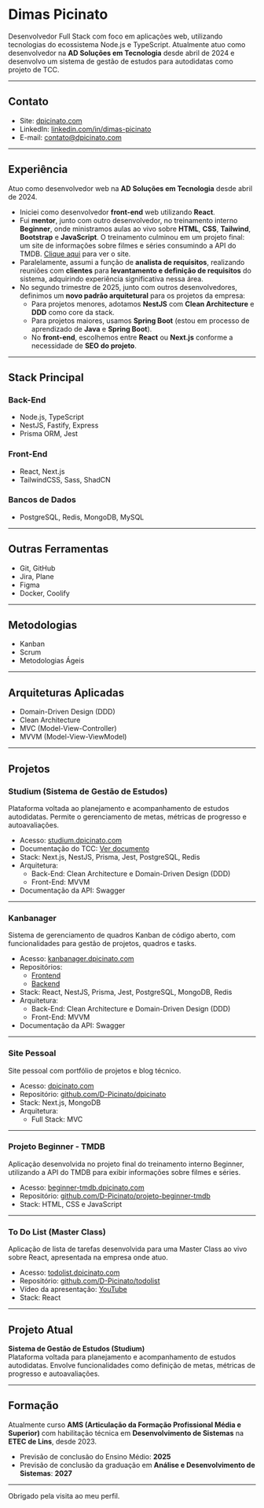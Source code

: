 # Dimas Picinato

Desenvolvedor Full Stack com foco em aplicações web, utilizando tecnologias do ecossistema Node.js e TypeScript. Atualmente atuo como desenvolvedor na **AD Soluções em Tecnologia** desde abril de 2024 e desenvolvo um sistema de gestão de estudos para autodidatas como projeto de TCC.

---

## Contato

- Site: [dpicinato.com](https://dpicinato.com)
- LinkedIn: [linkedin.com/in/dimas-picinato](https://www.linkedin.com/in/dimas-picinato)
- E-mail: [contato@dpicinato.com](mailto:contato@dpicinato.com)

---

## Experiência

Atuo como desenvolvedor web na **AD Soluções em Tecnologia** desde abril de 2024.

- Iniciei como desenvolvedor **front-end** web utilizando **React**.
- Fui **mentor**, junto com outro desenvolvedor, no treinamento interno **Beginner**, onde ministramos aulas ao vivo sobre **HTML**, **CSS**, **Tailwind**, **Bootstrap** e **JavaScript**. O treinamento culminou em um projeto final: um site de informações sobre filmes e séries consumindo a API do TMDB. [Clique aqui](https://beginner-tmdb.dpicinato.com) para ver o site.
- Paralelamente, assumi a função de **analista de requisitos**, realizando reuniões com **clientes** para **levantamento e definição de requisitos** do sistema, adquirindo experiência significativa nessa área.
- No segundo trimestre de 2025, junto com outros desenvolvedores, definimos um **novo padrão arquitetural** para os projetos da empresa:
  - Para projetos menores, adotamos **NestJS** com **Clean Architecture** e **DDD** como core da stack.
  - Para projetos maiores, usamos **Spring Boot** (estou em processo de aprendizado de **Java** e **Spring Boot**).
  - No **front-end**, escolhemos entre **React** ou **Next.js** conforme a necessidade de **SEO do projeto**.

---

## Stack Principal

### Back-End
- Node.js, TypeScript
- NestJS, Fastify, Express
- Prisma ORM, Jest

### Front-End
- React, Next.js
- TailwindCSS, Sass, ShadCN

### Bancos de Dados
- PostgreSQL, Redis, MongoDB, MySQL

---

## Outras Ferramentas

- Git, GitHub
- Jira, Plane
- Figma
- Docker, Coolify

---

## Metodologias

- Kanban
- Scrum
- Metodologias Ágeis

---

## Arquiteturas Aplicadas

- Domain-Driven Design (DDD)
- Clean Architecture
- MVC (Model-View-Controller)
- MVVM (Model-View-ViewModel)

---

## Projetos

### Studium (Sistema de Gestão de Estudos)
Plataforma voltada ao planejamento e acompanhamento de estudos autodidatas. Permite o gerenciamento de metas, métricas de progresso e autoavaliações.

- Acesso: [studium.dpicinato.com](https://studium.dpicinato.com)
- Documentação do TCC: [Ver documento](https://1drv.ms/w/c/28101b22d866d1f2/EezisylLLmxHllkzittfEB0BYi59H9tOqA45Y90rtfljOA?e=fSfC0r)
- Stack: Next.js, NestJS, Prisma, Jest, PostgreSQL, Redis
- Arquitetura:
  - Back-End: Clean Architecture e Domain-Driven Design (DDD)
  - Front-End: MVVM
- Documentação da API: Swagger

---

### Kanbanager
Sistema de gerenciamento de quadros Kanban de código aberto, com funcionalidades para gestão de projetos, quadros e tasks.

- Acesso: [kanbanager.dpicinato.com](https://kanbanager.dpicinato.com)
- Repositórios:
  - [Frontend](https://github.com/D-Picinato/kanbanager-front)
  - [Backend](https://github.com/D-Picinato/kanbanager-back)
- Stack: React, NestJS, Prisma, Jest, PostgreSQL, MongoDB, Redis
- Arquitetura:
  - Back-End: Clean Architecture e Domain-Driven Design (DDD)
  - Front-End: MVVM
- Documentação da API: Swagger

---

### Site Pessoal
Site pessoal com portfólio de projetos e blog técnico.

- Acesso: [dpicinato.com](https://dpicinato.com)
- Repositório: [github.com/D-Picinato/dpicinato](https://github.com/D-Picinato/dpicinato)
- Stack: Next.js, MongoDB
- Arquitetura:
  - Full Stack: MVC

---

### Projeto Beginner - TMDB
Aplicação desenvolvida no projeto final do treinamento interno Beginner, utilizando a API do TMDB para exibir informações sobre filmes e séries.

- Acesso: [beginner-tmdb.dpicinato.com](https://beginner-tmdb.dpicinato.com)
- Repositório: [github.com/D-Picinato/projeto-beginner-tmdb](https://github.com/D-Picinato/projeto-beginner-tmdb)
- Stack: HTML, CSS e JavaScript

---

### To Do List (Master Class)
Aplicação de lista de tarefas desenvolvida para uma Master Class ao vivo sobre React, apresentada na empresa onde atuo.

- Acesso: [todolist.dpicinato.com](https://todolist.dpicinato.com)
- Repositório: [github.com/D-Picinato/todolist](https://github.com/D-Picinato/todolist)
- Vídeo da apresentação: [YouTube](https://www.youtube.com/watch?v=maf5T3tqiIw)
- Stack: React

---

## Projeto Atual

**Sistema de Gestão de Estudos (Studium)**  
Plataforma voltada para planejamento e acompanhamento de estudos autodidatas. Envolve funcionalidades como definição de metas, métricas de progresso e autoavaliações.

---

## Formação

Atualmente curso **AMS (Articulação da Formação Profissional Média e Superior)** com habilitação técnica em **Desenvolvimento de Sistemas** na **ETEC de Lins**, desde 2023.

- Previsão de conclusão do Ensino Médio: **2025**
- Previsão de conclusão da graduação em **Análise e Desenvolvimento de Sistemas**: **2027**

---

Obrigado pela visita ao meu perfil.
